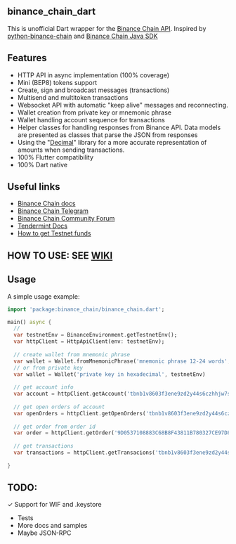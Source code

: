 ## binance_chain_dart

This is unofficial Dart wrapper for the [Binance Chain API](https://docs.binance.org/api-reference/dex-api/paths.html "Binance Chain API").
Inspired by [python-binance-chain](https://github.com/sammchardy/python-binance-chain) and [Binance Chain Java SDK](https://github.com/binance-chain/java-sdk)
## Features

* HTTP API in async implementation (100% coverage)
* Mini (BEP8) tokens support
* Create, sign and broadcast messages (transactions)
* Multisend and multitoken transactions
* Websocket API with automatic "keep alive" messages and reconnecting.
* Wallet creation from private key or mnemonic phrase
* Wallet handling account sequence for transactions
* Helper classes for handling responses from Binance API. Data models are presented as classes that parse the JSON from responses
* Using the "[Decimal](https://pub.dev/packages/decimal)" library for a more accurate representation of amounts when sending transactions.
* 100% Flutter compatibility
* 100% Dart native

## Useful links
* [Binance Chain docs](https://docs.binance.org/)
* [Binance Chain Telegram](https://t.me/BinanceDEXchange)
* [Binance Chain Community Forum](https://community.binance.org/)
* [Tendermint Docs](https://docs.tendermint.com/master/)
* [How to get Testnet funds](https://academy.binance.com/tutorials/binance-dex-funding-your-testnet-account)

## HOW TO USE: SEE [WIKI](https://github.com/Tbcc-wallet/binance_chain_dart/wiki)

## Usage

A simple usage example:

```dart
import 'package:binance_chain/binance_chain.dart';

main() async {
  //
  var testnetEnv = BinanceEnvironment.getTestnetEnv();
  var httpClient = HttpApiClient(env: testnetEnv);
  
  // create wallet from mnemonic phrase
  var wallet = Wallet.fromMnemonicPhrase('mnemonic phrase 12-24 words', testnetEnv)
  // or from private key
  var wallet = Wallet('private key in hexadecimal', testnetEnv)
  
  // get account info
  var account = httpClient.getAccount('tbnb1v8603f3ene9zd2y44s6czhhjw7sd8gs9v4est4');
  
  // get open orders of account
  var openOrders = httpClient.getOpenOrders('tbnb1v8603f3ene9zd2y44s6czhhjw7sd8gs9v4est4');
  
  // get order from order id
  var order = httpClient.getOrder('9D0537108883C68B8F43811B780327CE97D8E01D-2');
  
  // get transactions
  var transactions = httpClient.getTransacions('tbnb1v8603f3ene9zd2y44s6czhhjw7sd8gs9v4est4');
  
}
```

## TODO:
✓ Support for WIF and .keystore
* Tests
* More docs and samples
* Maybe JSON-RPC
